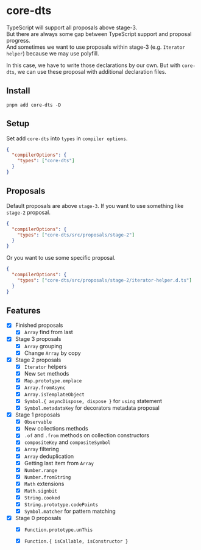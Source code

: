 # core-dts

TypeScript will support all proposals above stage-3.  
But there are always some gap between TypeScript support and proposal progress.  
And sometimes we want to use proposals within stage-3 (e.g. `Iterator helper`) because we may use polyfill.  

In this case, we have to write those declarations by our own.
But with `core-dts`, we can use these proposal with additional declaration files.

## Install

```
pnpm add core-dts -D
```

## Setup
Set add `core-dts` into `types` in `compiler options`.

```json
{
  "compilerOptions": {
    "types": ["core-dts"]
  }
}
```

## Proposals
Default proposals are above `stage-3`. If you want to use something like `stage-2` proposal.

```json
{
  "compilerOptions": {
    "types": ["core-dts/src/proposals/stage-2"]
  }
}
```

Or you want to use some specific proposal.

```json
{
  "compilerOptions": {
    "types": ["core-dts/src/proposals/stage-2/iterator-helper.d.ts"]
  }
}
```

## Features
- [x] Finished proposals
    - [x] `Array` find from last
- [x] Stage 3 proposals
    - [x] `Array` grouping
    - [x] Change `Array` by copy
- [x] Stage 2 proposals
    - [x] `Iterator` helpers
    - [x] New `Set` methods
    - [x] `Map.prototype.emplace`
    - [x] `Array.fromAsync`
    - [x] `Array.isTemplateObject`
    - [x] `Symbol.{ asyncDispose, dispose }` for `using` statement
    - [x] `Symbol.metadataKey` for decorators metadata proposal
- [x] Stage 1 proposals
    - [x] `Observable`
    - [x] New collections methods
    - [x] `.of` and `.from` methods on collection constructors
    - [x] `compositeKey` and `compositeSymbol`
    - [x] `Array` filtering
    - [x] `Array` deduplication
    - [x] Getting last item from `Array`
    - [x] `Number.range`
    - [x] `Number.fromString`
    - [x] `Math` extensions
    - [x] `Math.signbit`
    - [x] `String.cooked`
    - [x] `String.prototype.codePoints`
    - [x] `Symbol.matcher` for pattern matching
- [x] Stage 0 proposals
    - [x] `Function.prototype.unThis`
    - [x] `Function.{ isCallable, isConstructor }`

